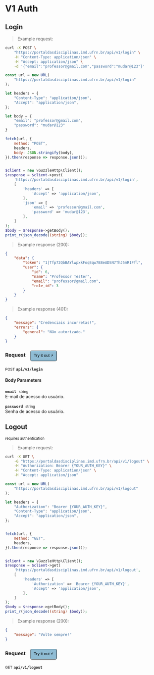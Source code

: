 # V1 Auth


## Login




> Example request:

```bash
curl -X POST \
    "https://portaldasdisciplinas.imd.ufrn.br/api/v1/login" \
    -H "Content-Type: application/json" \
    -H "Accept: application/json" \
    -d '{"email":"professor@gmail.com","password":"mudar@123"}'

```

```javascript
const url = new URL(
    "https://portaldasdisciplinas.imd.ufrn.br/api/v1/login"
);

let headers = {
    "Content-Type": "application/json",
    "Accept": "application/json",
};

let body = {
    "email": "professor@gmail.com",
    "password": "mudar@123"
}

fetch(url, {
    method: "POST",
    headers,
    body: JSON.stringify(body),
}).then(response => response.json());
```

```php

$client = new \GuzzleHttp\Client();
$response = $client->post(
    'https://portaldasdisciplinas.imd.ufrn.br/api/v1/login',
    [
        'headers' => [
            'Accept' => 'application/json',
        ],
        'json' => [
            'email' => 'professor@gmail.com',
            'password' => 'mudar@123',
        ],
    ]
);
$body = $response->getBody();
print_r(json_decode((string) $body));
```


> Example response (200):

```json
{
    "data": {
        "token": "1|Tfp72QbBAYlwpxkFoqEqw7B8eADSN7ThJ5mR1Ffl",
        "user": {
            "id": 6,
            "name": "Professor Tester",
            "email": "professor@gmail.com",
            "role_id": 3
        }
    }
}
```
> Example response (401):

```json
{
    "message": "Credenciais incorretas!",
    "errors": {
        "general": "Não autorizado."
    }
}
```
<div id="execution-results-POSTapi-v1-login" hidden>
    <blockquote>Received response<span id="execution-response-status-POSTapi-v1-login"></span>:</blockquote>
    <pre class="json"><code id="execution-response-content-POSTapi-v1-login"></code></pre>
</div>
<div id="execution-error-POSTapi-v1-login" hidden>
    <blockquote>Request failed with error:</blockquote>
    <pre><code id="execution-error-message-POSTapi-v1-login"></code></pre>
</div>
<form id="form-POSTapi-v1-login" data-method="POST" data-path="api/v1/login" data-authed="0" data-hasfiles="0" data-headers='{"Content-Type":"application\/json","Accept":"application\/json"}' onsubmit="event.preventDefault(); executeTryOut('POSTapi-v1-login', this);">
<h3>
    Request&nbsp;&nbsp;&nbsp;
        <button type="button" style="background-color: #8fbcd4; padding: 5px 10px; border-radius: 5px; border-width: thin;" id="btn-tryout-POSTapi-v1-login" onclick="tryItOut('POSTapi-v1-login');">Try it out ⚡</button>
    <button type="button" style="background-color: #c97a7e; padding: 5px 10px; border-radius: 5px; border-width: thin;" id="btn-canceltryout-POSTapi-v1-login" onclick="cancelTryOut('POSTapi-v1-login');" hidden>Cancel</button>&nbsp;&nbsp;
    <button type="submit" style="background-color: #6ac174; padding: 5px 10px; border-radius: 5px; border-width: thin;" id="btn-executetryout-POSTapi-v1-login" hidden>Send Request 💥</button>
    </h3>
<p>
<small class="badge badge-black">POST</small>
 <b><code>api/v1/login</code></b>
</p>
<h4 class="fancy-heading-panel"><b>Body Parameters</b></h4>
<p>
<b><code>email</code></b>&nbsp;&nbsp;<small>string</small>  &nbsp;
<input type="text" name="email" data-endpoint="POSTapi-v1-login" data-component="body" required  hidden>
<br>
E-mail de acesso do usuário.
</p>
<p>
<b><code>password</code></b>&nbsp;&nbsp;<small>string</small>  &nbsp;
<input type="password" name="password" data-endpoint="POSTapi-v1-login" data-component="body" required  hidden>
<br>
Senha de acesso do usuário.
</p>

</form>


## Logout

<small class="badge badge-darkred">requires authentication</small>



> Example request:

```bash
curl -X GET \
    -G "https://portaldasdisciplinas.imd.ufrn.br/api/v1/logout" \
    -H "Authorization: Bearer {YOUR_AUTH_KEY}" \
    -H "Content-Type: application/json" \
    -H "Accept: application/json"
```

```javascript
const url = new URL(
    "https://portaldasdisciplinas.imd.ufrn.br/api/v1/logout"
);

let headers = {
    "Authorization": "Bearer {YOUR_AUTH_KEY}",
    "Content-Type": "application/json",
    "Accept": "application/json",
};


fetch(url, {
    method: "GET",
    headers,
}).then(response => response.json());
```

```php

$client = new \GuzzleHttp\Client();
$response = $client->get(
    'https://portaldasdisciplinas.imd.ufrn.br/api/v1/logout',
    [
        'headers' => [
            'Authorization' => 'Bearer {YOUR_AUTH_KEY}',
            'Accept' => 'application/json',
        ],
    ]
);
$body = $response->getBody();
print_r(json_decode((string) $body));
```


> Example response (200):

```json
{
    "message": "Volte sempre!"
}
```
<div id="execution-results-GETapi-v1-logout" hidden>
    <blockquote>Received response<span id="execution-response-status-GETapi-v1-logout"></span>:</blockquote>
    <pre class="json"><code id="execution-response-content-GETapi-v1-logout"></code></pre>
</div>
<div id="execution-error-GETapi-v1-logout" hidden>
    <blockquote>Request failed with error:</blockquote>
    <pre><code id="execution-error-message-GETapi-v1-logout"></code></pre>
</div>
<form id="form-GETapi-v1-logout" data-method="GET" data-path="api/v1/logout" data-authed="1" data-hasfiles="0" data-headers='{"Authorization":"Bearer {YOUR_AUTH_KEY}","Content-Type":"application\/json","Accept":"application\/json"}' onsubmit="event.preventDefault(); executeTryOut('GETapi-v1-logout', this);">
<h3>
    Request&nbsp;&nbsp;&nbsp;
        <button type="button" style="background-color: #8fbcd4; padding: 5px 10px; border-radius: 5px; border-width: thin;" id="btn-tryout-GETapi-v1-logout" onclick="tryItOut('GETapi-v1-logout');">Try it out ⚡</button>
    <button type="button" style="background-color: #c97a7e; padding: 5px 10px; border-radius: 5px; border-width: thin;" id="btn-canceltryout-GETapi-v1-logout" onclick="cancelTryOut('GETapi-v1-logout');" hidden>Cancel</button>&nbsp;&nbsp;
    <button type="submit" style="background-color: #6ac174; padding: 5px 10px; border-radius: 5px; border-width: thin;" id="btn-executetryout-GETapi-v1-logout" hidden>Send Request 💥</button>
    </h3>
<p>
<small class="badge badge-green">GET</small>
 <b><code>api/v1/logout</code></b>
</p>
<p>
<label id="auth-GETapi-v1-logout" hidden>Authorization header: <b><code>Bearer </code></b><input type="text" name="Authorization" data-prefix="Bearer " data-endpoint="GETapi-v1-logout" data-component="header"></label>
</p>
</form>



